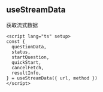 ## useStreamData

获取流式数据

```vue
<script lang="ts" setup>
const {
  questionData,
  status,
  startQuestion,
  quickStart,
  cancelFetch,
  resultInfo,
} = useStreamData({ url, method })
</script>
```
